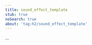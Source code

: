 ```yaml
---
title: sound_effect_template
stub: true
noSearch: true
about: 'tag:h2/sound_effect_template'
---
```

  ...
  